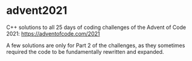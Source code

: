 # advent2021

C++ solutions to all 25 days of coding challenges of the Advent of Code 2021: https://adventofcode.com/2021

A few solutions are only for Part 2 of the challenges, as they sometimes required the code to be fundamentally rewritten and expanded.
